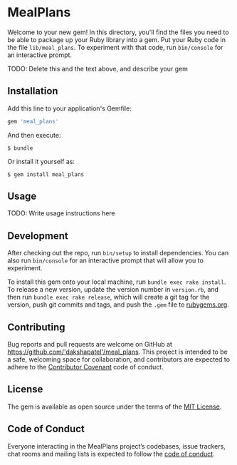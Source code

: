 # MealPlans

Welcome to your new gem! In this directory, you'll find the files you need to be able to package up your Ruby library into a gem. Put your Ruby code in the file `lib/meal_plans`. To experiment with that code, run `bin/console` for an interactive prompt.

TODO: Delete this and the text above, and describe your gem

## Installation

Add this line to your application's Gemfile:

```ruby
gem 'meal_plans'
```

And then execute:

    $ bundle

Or install it yourself as:

    $ gem install meal_plans

## Usage

TODO: Write usage instructions here

## Development

After checking out the repo, run `bin/setup` to install dependencies. You can also run `bin/console` for an interactive prompt that will allow you to experiment.

To install this gem onto your local machine, run `bundle exec rake install`. To release a new version, update the version number in `version.rb`, and then run `bundle exec rake release`, which will create a git tag for the version, push git commits and tags, and push the `.gem` file to [rubygems.org](https://rubygems.org).

## Contributing

Bug reports and pull requests are welcome on GitHub at https://github.com/'dakshapatel'/meal_plans. This project is intended to be a safe, welcoming space for collaboration, and contributors are expected to adhere to the [Contributor Covenant](http://contributor-covenant.org) code of conduct.

## License

The gem is available as open source under the terms of the [MIT License](https://opensource.org/licenses/MIT).

## Code of Conduct

Everyone interacting in the MealPlans project’s codebases, issue trackers, chat rooms and mailing lists is expected to follow the [code of conduct](https://github.com/'dakshapatel'/meal_plans/blob/master/CODE_OF_CONDUCT.md).
